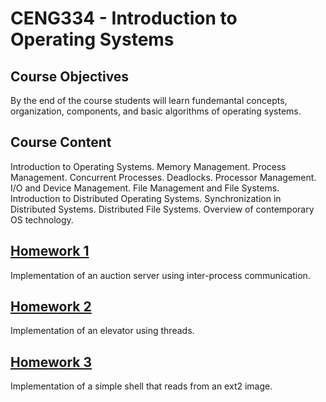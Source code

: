 # CENG334 - Introduction to Operating Systems

## Course Objectives

By the end of the course students will learn fundemantal concepts, organization, components, and basic algorithms of operating systems.

## Course Content

Introduction to Operating Systems. Memory Management. Process Management. Concurrent Processes. Deadlocks. Processor Management. I/O and Device Management. File Management and File Systems. Introduction to Distributed Operating Systems. Synchronization in Distributed Systems. Distributed File Systems. Overview of contemporary OS technology. 

## [Homework 1](https://github.com/frozsgy/ceng334-hw/tree/master/Homework%201)

Implementation of an auction server using inter-process communication.

## [Homework 2](https://github.com/frozsgy/ceng334-hw/tree/master/Homework%202)

Implementation of an elevator using threads.

## [Homework 3](https://github.com/frozsgy/ceng334-hw/tree/master/Homework%203)

Implementation of a simple shell that reads from an ext2 image.